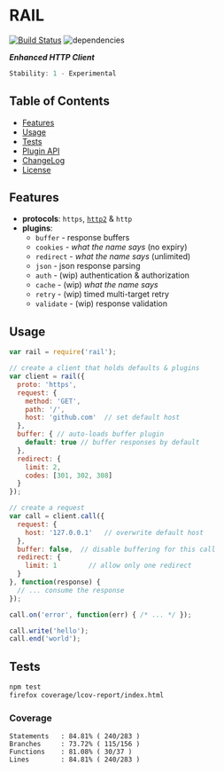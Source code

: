 # RAIL

[![Build Status](https://secure.travis-ci.org/skenqbx/rail.png)](http://travis-ci.org/skenqbx/rail)
![dependencies](https://david-dm.org/skenqbx/rail.svg)

**_Enhanced HTTP Client_**

```js
Stability: 1 - Experimental
```

## Table of Contents

 - [Features](#features)
 - [Usage](#usage)
 - [Tests](#tests)
 - [Plugin API](./doc/plugins.markdown)
 - [ChangeLog](./CANGELOG.markdown)
 - [License](./LICENSE)

## Features

  - **protocols**: `https`, [`http2`](https://www.npmjs.com/package/http2) & `http`
  - **plugins**:
    - `buffer` - response buffers
    - `cookies` - _what the name says_ (no expiry)
    - `redirect` - _what the name says_ (unlimited)
    - `json` - json response parsing
    - `auth` - (wip) authentication & authorization
    - `cache` - (wip) _what the name says_
    - `retry` - (wip) timed multi-target retry
    - `validate` - (wip) response validation

## Usage

```js
var rail = require('rail');

// create a client that holds defaults & plugins
var client = rail({
  proto: 'https',
  request: {
    method: 'GET',
    path: '/',
    host: 'github.com'  // set default host
  },
  buffer: { // auto-loads buffer plugin
    default: true // buffer responses by default
  },
  redirect: {
    limit: 2,
    codes: [301, 302, 308]
  }
});

// create a request
var call = client.call({
  request: {
    host: '127.0.0.1'   // overwrite default host
  },
  buffer: false,  // disable buffering for this call
  redirect: {
    limit: 1        // allow only one redirect
  }
}, function(response) {
  // ... consume the response
});

call.on('error', function(err) { /* ... */ });

call.write('hello');
call.end('world');
```

## Tests

```bash
npm test
firefox coverage/lcov-report/index.html
```

### Coverage

```
Statements   : 84.81% ( 240/283 )
Branches     : 73.72% ( 115/156 )
Functions    : 81.08% ( 30/37 )
Lines        : 84.81% ( 240/283 )
```
